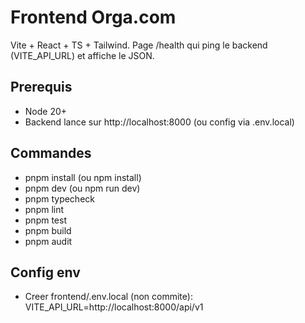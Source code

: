 # Frontend Orga.com

Vite + React + TS + Tailwind.
Page /health qui ping le backend (VITE_API_URL) et affiche le JSON.

## Prerequis
- Node 20+
- Backend lance sur http://localhost:8000 (ou config via .env.local)

## Commandes
- pnpm install (ou npm install)
- pnpm dev (ou npm run dev)
- pnpm typecheck
- pnpm lint
- pnpm test
- pnpm build
- pnpm audit

## Config env
- Creer frontend/.env.local (non commite):
  VITE_API_URL=http://localhost:8000/api/v1
